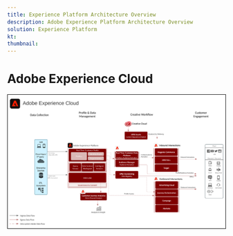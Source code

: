 ```yaml
---
title: Experience Platform Architecture Overview
description: Adobe Experience Platform Architecture Overview
solution: Experience Platform
kt: 
thumbnail: 
---
```


# Adobe Experience Cloud

<img src="assets/AEC.svg" alt="Experience Cloud" style="width:600px; border:1px solid black"/>





